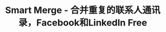 ---
description: 一般小编不会推荐能读取通讯录的app，这个是日本人编的，就是小编的信息泄露到日本，他们也不会电话短信骚扰我吧。
layout: post
results:
- primaryGenreName: Productivity
  version: '3.1.3'
  artworkUrl100: http://a1511.phobos.apple.com/us/r30/Purple4/v4/b6/a9/c3/b6a9c343-ae83-f9a5-904d-31fc6441cc09/mzl.kpzrnbfg.png
  trackViewUrl: https://itunes.apple.com/cn/app/smart-merge-he-bing-zhong/id796066166?mt=8&uo=4
  artworkUrl60: http://a16.phobos.apple.com/us/r30/Purple4/v4/50/11/89/5011894e-4dc6-ea05-136e-9788d429ac1c/AppIcon-SmartMerge57x57.png
  userRatingCountForCurrentVersion: 1
  sellerName: Yoni Tserruya
  supportedDevices:
  - iPhone5c
  - iPodTouchThirdGen
  - iPodTouchFifthGen
  - iPadMini4G
  - iPadFourthGen
  - iPadThirdGen4G
  - iPhone5s
  - iPhone4
  - iPhone4S
  - iPadWifi
  - iPadFourthGen4G
  - iPadThirdGen
  - iPad2Wifi
  - iPad3G
  - iPhone-3GS
  - iPad23G
  - iPadMini
  - iPodTouchourthGen
  - iPhone5
  genres:
  - 效率
  - 图书
  trackName: Smart Merge - 合并重复的联系人通讯录，Facebook和LinkedIn Free
  description: "* Over 300,000 Downloads! * \n\nKeeps your Address Book perfectly
    ordered! \n\nSmart Merge is a completely redesigned contacts app that
    makes your address book light, fast, and user-friendly. \n\nForget about
    duplicates contacts, with Smart Merge you can: \n- Merge all duplicates
    in one click! \n- Finds contacts without any Phone or Name! \n- Backup
    your contacts in on click! \n\nThe Address book is the most important
    Database in your Phone, which easily becomes Messy if not consistently
    updated. \nSmart Merge helps you easily to detected and merge duplicate
    contacts. \n\nMerge Duplicates: \n- Merge Duplicates Automatically! \n-
    Merge contacts with duplicate Phone. \n- Merge contacts with duplicate
    Email. \n- Merge contacts with Similar Names. \n\nBackup & Copy Contacts:
    \n- Backup your contacts in on click! \n- Copy/Move contacts between sources
    (Exchange, iCloud, Local Address Book) \n\nFind Missing Fields: \n- Find
    contacts without Name \n- Find contacts without any Phone Number. \n-
    Find contacts without any Phone & Email. \n\nFind By Common Field: \n-
    Find contacts with the same Birthday Date / Month. \n- Find contacts with
    the same Creation Date. \n- Find contacts with the same Company Name.
    \n- Find contacts with the same Job Title. \n- Find contacts with the
    same Email Domain. \n\nReminders: \n- Merge reminder – your address book
    will stay clean. \n- Backup reminder – your contacts will be saved in
    a safe place. \n\nNote: Search Powered by Algolia. \n-----------------------------------------------
    \n\nLanguages: \nEnglish, French, Spanish, Italian, German, Portuguese-Br,
    Chinese, Japanese, Korean, Dutch, Russian, Turkish, Arabic, Hebrew \n\nDo
    you think your address book is well organized? \nYou will be surprised
    how ‘Smart Merge’ can upgrade it!"
  price: 0
  trackId: 796066166
  releaseDate: '2014-01-22T00:38:39Z'
  screenshotUrls:
  - http://a1.mzstatic.com/us/r30/Purple4/v4/0e/da/bc/0edabc13-f7dd-0508-7052-b9bb744056d8/screen1136x1136.jpeg
  - http://a2.mzstatic.com/us/r30/Purple/v4/3e/a1/07/3ea1071f-e5f2-6799-e014-c219f6caa3b4/screen1136x1136.jpeg
  - http://a1.mzstatic.com/us/r30/Purple6/v4/b0/42/8b/b0428b40-66f2-2e0d-23ce-194211f2ea39/screen1136x1136.jpeg
  - http://a1.mzstatic.com/us/r30/Purple4/v4/7b/d8/11/7bd81178-5820-b7ae-afde-b51814ef150a/screen1136x1136.jpeg
  - http://a2.mzstatic.com/us/r30/Purple6/v4/69/00/bd/6900bdd0-7501-f60c-5e57-e323f0947442/screen1136x1136.jpeg
  artistViewUrl: https://itunes.apple.com/cn/artist/yoni-tserruya/id476148616?uo=4
  primaryGenreId: 6007
  userRatingCount: 5
  averageUserRatingForCurrentVersion: 1
  kind: software
  fileSizeBytes: '14386620'
  bundleId: ytdevelopments.smartmerge-free
  releaseNotes: '- Minor UI improvments'
  sellerUrl: http://www.ytdevelopment.com/
  artistName: Yoni Tserruya
  trackCensoredName: Smart Merge - 合并重复的联系人通讯录，Facebook和LinkedIn Free
  isGameCenterEnabled: false
  contentAdvisoryRating: 4+
  languageCodesISO2A:
  - AR
  - NL
  - EN
  - FR
  - DE
  - HE
  - IT
  - JA
  - KO
  - PT
  - RU
  - ZH
  - ES
  - ZH
  - TR
  trackContentRating: 4+
  features:
  - iosUniversal
  averageUserRating: 3
  wrapperType: software
  artworkUrl512: http://a1511.phobos.apple.com/us/r30/Purple4/v4/b6/a9/c3/b6a9c343-ae83-f9a5-904d-31fc6441cc09/mzl.kpzrnbfg.png
  formattedPrice: 免费
  artistId: 476148616
  genreIds:
  - '6007'
  - '6018'
  currency: CNY
  ipadScreenshotUrls:
  - http://a2.mzstatic.com/us/r30/Purple4/v4/e4/47/6a/e4476ad0-3719-db48-219f-23f4f14fe684/screen480x480.jpeg
  - http://a4.mzstatic.com/us/r30/Purple6/v4/1a/5b/8a/1a5b8a7c-478e-1a43-c206-eb40bee2e681/screen480x480.jpeg
  - http://a1.mzstatic.com/us/r30/Purple4/v4/f0/8e/f6/f08ef610-302c-7b62-1df5-48029ea1047e/screen480x480.jpeg
  - http://a1.mzstatic.com/us/r30/Purple4/v4/90/7d/af/907dafc1-8a57-9a68-a92f-48a693b60d42/screen480x480.jpeg
  - http://a5.mzstatic.com/us/r30/Purple/v4/55/f7/b5/55f7b56f-ab85-6c6a-63eb-f748edf72453/screen480x480.jpeg
category: 效率
tags: tag1
resultCount: 1
title: Smart Merge - 合并重复的联系人通讯录，Facebook和LinkedIn Free

---